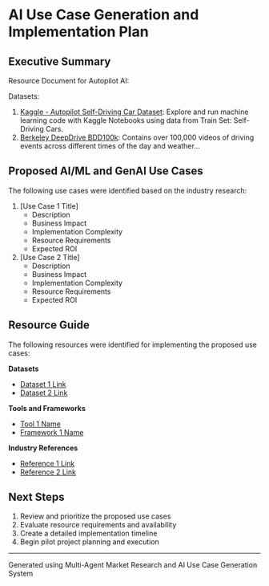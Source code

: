 # AI Use Case Generation and Implementation Plan

## Executive Summary
Resource Document for Autopilot AI:

Datasets:
1. [Kaggle - Autopilot Self-Driving Car Dataset](https://www.kaggle.com/code/akshaychavan123/autopilot-a-self-driving-car): Explore and run machine learning code with Kaggle Notebooks using data from Train Set: Self-Driving Cars.
2. [Berkeley DeepDrive BDD100k](https://blog.cambridgespark.com/50-free-machine-learning-datasets-self-driving-cars-d37be5a96b28): Contains over 100,000 videos of driving events across different times of the day and weather...

## Proposed AI/ML and GenAI Use Cases
The following use cases were identified based on the industry research:
1. [Use Case 1 Title]
   - Description
   - Business Impact
   - Implementation Complexity
   - Resource Requirements
   - Expected ROI
2. [Use Case 2 Title]
   - Description
   - Business Impact
   - Implementation Complexity
   - Resource Requirements
   - Expected ROI

## Resource Guide
The following resources were identified for implementing the proposed use cases:

**Datasets**
- [Dataset 1 Link](https://www.kaggle.com/dataset1)
- [Dataset 2 Link](https://huggingface.co/dataset2)

**Tools and Frameworks**
- [Tool 1 Name](https://tool1.com)
- [Framework 1 Name](https://framework1.com)

**Industry References**
- [Reference 1 Link](https://reference1.com)
- [Reference 2 Link](https://reference2.com)

## Next Steps
1. Review and prioritize the proposed use cases
2. Evaluate resource requirements and availability
3. Create a detailed implementation timeline
4. Begin pilot project planning and execution

---
Generated using Multi-Agent Market Research and AI Use Case Generation System
